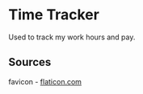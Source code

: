 # Time Tracker
Used to track my work hours and pay.

## Sources
favicon - [flaticon.com](https://www.flaticon.com/free-icon/clock_4285653)